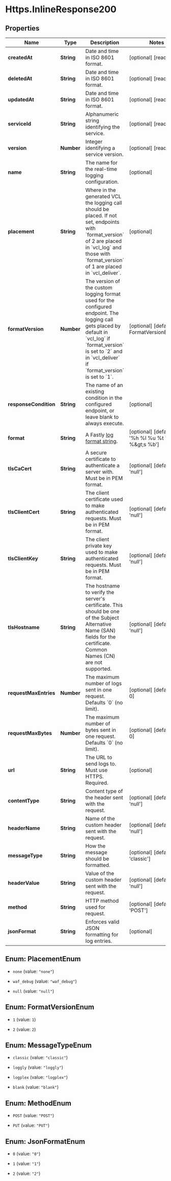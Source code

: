 # Https.InlineResponse200

## Properties

Name | Type | Description | Notes
------------ | ------------- | ------------- | -------------
**createdAt** | **String** | Date and time in ISO 8601 format. | [optional] [readonly] 
**deletedAt** | **String** | Date and time in ISO 8601 format. | [optional] [readonly] 
**updatedAt** | **String** | Date and time in ISO 8601 format. | [optional] [readonly] 
**serviceId** | **String** | Alphanumeric string identifying the service. | [optional] [readonly] 
**version** | **Number** | Integer identifying a service version. | [optional] [readonly] 
**name** | **String** | The name for the real-time logging configuration. | [optional] 
**placement** | **String** | Where in the generated VCL the logging call should be placed. If not set, endpoints with &#x60;format_version&#x60; of 2 are placed in &#x60;vcl_log&#x60; and those with &#x60;format_version&#x60; of 1 are placed in &#x60;vcl_deliver&#x60;.  | [optional] 
**formatVersion** | **Number** | The version of the custom logging format used for the configured endpoint. The logging call gets placed by default in &#x60;vcl_log&#x60; if &#x60;format_version&#x60; is set to &#x60;2&#x60; and in &#x60;vcl_deliver&#x60; if &#x60;format_version&#x60; is set to &#x60;1&#x60;.   | [optional] [default to FormatVersionEnum.2]
**responseCondition** | **String** | The name of an existing condition in the configured endpoint, or leave blank to always execute. | [optional] 
**format** | **String** | A Fastly [log format string](https://docs.fastly.com/en/guides/custom-log-formats). | [optional] [default to &#39;%h %l %u %t &quot;%r&quot; %&amp;gt;s %b&#39;]
**tlsCaCert** | **String** | A secure certificate to authenticate a server with. Must be in PEM format. | [optional] [default to &#39;null&#39;]
**tlsClientCert** | **String** | The client certificate used to make authenticated requests. Must be in PEM format. | [optional] [default to &#39;null&#39;]
**tlsClientKey** | **String** | The client private key used to make authenticated requests. Must be in PEM format. | [optional] [default to &#39;null&#39;]
**tlsHostname** | **String** | The hostname to verify the server&#39;s certificate. This should be one of the Subject Alternative Name (SAN) fields for the certificate. Common Names (CN) are not supported. | [optional] [default to &#39;null&#39;]
**requestMaxEntries** | **Number** | The maximum number of logs sent in one request. Defaults &#x60;0&#x60; (no limit). | [optional] [default to 0]
**requestMaxBytes** | **Number** | The maximum number of bytes sent in one request. Defaults &#x60;0&#x60; (no limit). | [optional] [default to 0]
**url** | **String** | The URL to send logs to. Must use HTTPS. Required. | [optional] 
**contentType** | **String** | Content type of the header sent with the request. | [optional] [default to &#39;null&#39;]
**headerName** | **String** | Name of the custom header sent with the request. | [optional] [default to &#39;null&#39;]
**messageType** | **String** | How the message should be formatted. | [optional] [default to &#39;classic&#39;]
**headerValue** | **String** | Value of the custom header sent with the request. | [optional] [default to &#39;null&#39;]
**method** | **String** | HTTP method used for request. | [optional] [default to &#39;POST&#39;]
**jsonFormat** | **String** | Enforces valid JSON formatting for log entries. | [optional] 



## Enum: PlacementEnum


* `none` (value: `"none"`)

* `waf_debug` (value: `"waf_debug"`)

* `null` (value: `"null"`)





## Enum: FormatVersionEnum


* `1` (value: `1`)

* `2` (value: `2`)





## Enum: MessageTypeEnum


* `classic` (value: `"classic"`)

* `loggly` (value: `"loggly"`)

* `logplex` (value: `"logplex"`)

* `blank` (value: `"blank"`)





## Enum: MethodEnum


* `POST` (value: `"POST"`)

* `PUT` (value: `"PUT"`)





## Enum: JsonFormatEnum


* `0` (value: `"0"`)

* `1` (value: `"1"`)

* `2` (value: `"2"`)




